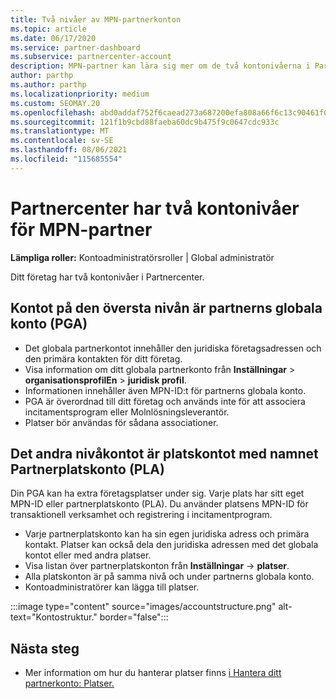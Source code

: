 ```yaml
---
title: Två nivåer av MPN-partnerkonton
ms.topic: article
ms.date: 06/17/2020
ms.service: partner-dashboard
ms.subservice: partnercenter-account
description: MPN-partner kan lära sig mer om de två kontonivåerna i PartnerCenter, partnerns globala konto (PGA) och partnerplatskontot (PLA).
author: parthp
ms.author: parthp
ms.localizationpriority: medium
ms.custom: SEOMAY.20
ms.openlocfilehash: abd0addaf752f6caead273a687200efa808a66f6c13c90461f01190ee5e2625a
ms.sourcegitcommit: 121f1b9cbd88faeba60dc9b475f9c0647cdc933c
ms.translationtype: MT
ms.contentlocale: sv-SE
ms.lasthandoff: 08/06/2021
ms.locfileid: "115685554"
---
```

# <a name="partner-center-has-two-levels-of-accounts-for-mpn-partners"></a>Partnercenter har två kontonivåer för MPN-partner

**Lämpliga roller:** Kontoadministratörsroller | Global administratör

Ditt företag har två kontonivåer i Partnercenter.

## <a name="the-top-level-account-is-the-partner-global-account-pga"></a>Kontot på den översta nivån är partnerns globala konto (PGA)

- Det globala partnerkontot innehåller den juridiska företagsadressen och den primära kontakten för ditt företag. 
- Visa information om ditt globala partnerkonto från **Inställningar**  >  **organisationsprofilEn**  >  **juridisk profil**.
- Informationen innehåller även MPN-ID:t för partnerns globala konto. 
- PGA är överordnad till ditt företag och används inte för att associera incitamentsprogram eller Molnlösningsleverantör. 
- Platser bör användas för sådana associationer.

## <a name="the-second-level-account-is-the-location-account-called-partner-location-account-pla"></a>Det andra nivåkontot är platskontot med namnet Partnerplatskonto (PLA)

Din PGA kan ha extra företagsplatser under sig. Varje plats har sitt eget MPN-ID eller partnerplatskonto (PLA). Du använder platsens MPN-ID för transaktionell verksamhet och registrering i incitamentprogram.

- Varje partnerplatskonto kan ha sin egen juridiska adress och primära kontakt. Platser kan också dela den juridiska adressen med det globala kontot eller med andra platser.
- Visa listan över partnerplatskonton från **Inställningar**  ->  **platser**.
- Alla platskonton är på samma nivå och under partnerns globala konto.
- Kontoadministratörer kan lägga till platser.

:::image type="content" source="images/accountstructure.png" alt-text="Kontostruktur." border="false":::

## <a name="next-steps"></a>Nästa steg

- Mer information om hur du hanterar platser finns [i Hantera ditt partnerkonto: Platser.](manage-locations.md)
